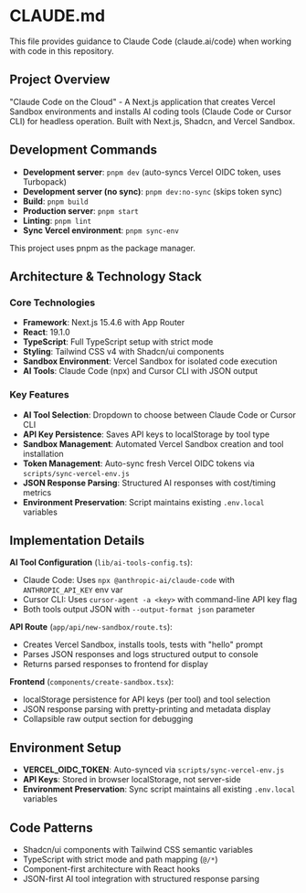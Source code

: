 # CLAUDE.md

This file provides guidance to Claude Code (claude.ai/code) when working with code in this repository.

## Project Overview

"Claude Code on the Cloud" - A Next.js application that creates Vercel Sandbox environments and installs AI coding tools (Claude Code or Cursor CLI) for headless operation. Built with Next.js, Shadcn, and Vercel Sandbox.

## Development Commands

- **Development server**: `pnpm dev` (auto-syncs Vercel OIDC token, uses Turbopack)
- **Development server (no sync)**: `pnpm dev:no-sync` (skips token sync)
- **Build**: `pnpm build`
- **Production server**: `pnpm start`
- **Linting**: `pnpm lint`
- **Sync Vercel environment**: `pnpm sync-env`

This project uses pnpm as the package manager.

## Architecture & Technology Stack

### Core Technologies

- **Framework**: Next.js 15.4.6 with App Router
- **React**: 19.1.0 
- **TypeScript**: Full TypeScript setup with strict mode
- **Styling**: Tailwind CSS v4 with Shadcn/ui components
- **Sandbox Environment**: Vercel Sandbox for isolated code execution
- **AI Tools**: Claude Code (npx) and Cursor CLI with JSON output

### Key Features

- **AI Tool Selection**: Dropdown to choose between Claude Code or Cursor CLI
- **API Key Persistence**: Saves API keys to localStorage by tool type
- **Sandbox Management**: Automated Vercel Sandbox creation and tool installation
- **Token Management**: Auto-sync fresh Vercel OIDC tokens via `scripts/sync-vercel-env.js`
- **JSON Response Parsing**: Structured AI responses with cost/timing metrics
- **Environment Preservation**: Script maintains existing `.env.local` variables

## Implementation Details

**AI Tool Configuration** (`lib/ai-tools-config.ts`):
- Claude Code: Uses `npx @anthropic-ai/claude-code` with `ANTHROPIC_API_KEY` env var
- Cursor CLI: Uses `cursor-agent -a <key>` with command-line API key flag  
- Both tools output JSON with `--output-format json` parameter

**API Route** (`app/api/new-sandbox/route.ts`):
- Creates Vercel Sandbox, installs tools, tests with "hello" prompt
- Parses JSON responses and logs structured output to console
- Returns parsed responses to frontend for display

**Frontend** (`components/create-sandbox.tsx`):
- localStorage persistence for API keys (per tool) and tool selection
- JSON response parsing with pretty-printing and metadata display
- Collapsible raw output section for debugging

## Environment Setup

- **VERCEL_OIDC_TOKEN**: Auto-synced via `scripts/sync-vercel-env.js` 
- **API Keys**: Stored in browser localStorage, not server-side
- **Environment Preservation**: Sync script maintains all existing `.env.local` variables

## Code Patterns

- Shadcn/ui components with Tailwind CSS semantic variables
- TypeScript with strict mode and path mapping (`@/*`)
- Component-first architecture with React hooks
- JSON-first AI tool integration with structured response parsing
